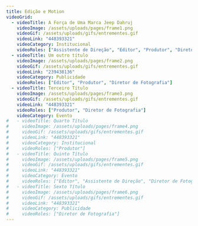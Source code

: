 ```yaml
---
title: Edição e Motion
videoGrid:
  - videoTitle: A Força de Uma Marca Jeep Dahruj
    videoImage: /assets/uploads/pages/frame1.png
    videoGif: /assets/uploads/gifs/entrementes.gif
    videoLink: "448393321"
    videoCategory: Institucional
    videoRoles: ["Assistente de Direção", "Editor", "Produtor", "Diretor de Fotografia"]
  - videoTitle: Um outro título
    videoImage: /assets/uploads/pages/frame2.png
    videoGif: /assets/uploads/gifs/entrementes.gif
    videoLink: "239438136"
    videoCategory: Publicidade
    videoRoles: ["Editor", "Produtor", "Diretor de Fotografia"]
  - videoTitle: Terceiro Título
    videoImage: /assets/uploads/pages/frame3.png
    videoGif: /assets/uploads/gifs/entrementes.gif
    videoLink: "448393321"
    videoRoles: ["Produtor", "Diretor de Fotografia"]
    videoCategory: Evento
#   - videoTitle: Quarto Título
#     videoImage: /assets/uploads/pages/frame4.png
#     videoGif: /assets/uploads/gifs/entrementes.gif
#     videoLink: "448393321"
#     videoCategory: Institucional
#     videoRoles: ["Produtor"]
#   - videoTitle: Quinto Título
#     videoImage: /assets/uploads/pages/frame5.png
#     videoGif: /assets/uploads/gifs/entrementes.gif
#     videoLink: "448393321"
#     videoCategory: Evento
#     videoRoles: ["Editor", "Assistente de Direção", "Diretor de Fotografia"]
#   - videoTitle: Sexto Título
#     videoImage: /assets/uploads/pages/frame6.png
#     videoGif: /assets/uploads/gifs/entrementes.gif
#     videoLink: "448393321"
#     videoCategory: Publicidade
#     videoRoles: ["Diretor de Fotografia"]
---
```

